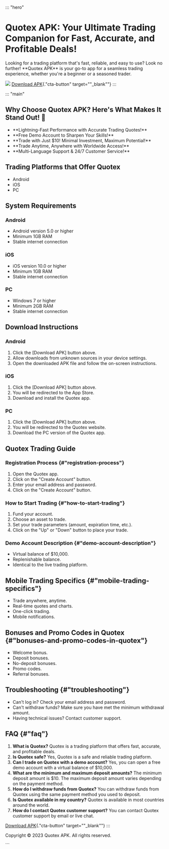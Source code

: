 ::: \"hero\"
# Quotex APK: Your Ultimate Trading Companion for Fast, Accurate, and Profitable Deals!

Looking for a trading platform that\'s fast, reliable, and easy to use?
Look no further! \*\*Quotex APK\*\* is your go-to app for a seamless
trading experience, whether you\'re a beginner or a seasoned trader.

[![](https://static.quotex.io/files/1_en/300_250.jpg)](https://traff.sbs/brokerqxsignupf)
[Download
APK](\%22https://traff.sbs/quotexonelink\%22){."cta-button"
target=""_blank""}
:::

::: \"main\"
## Why Choose Quotex APK? Here's What Makes It Stand Out! 🌟

-   \*\*Lightning-Fast Performance with Accurate Trading Quotes!\*\*
-   \*\*Free Demo Account to Sharpen Your Skills!\*\*
-   \*\*Trade with Just \$10! Minimal Investment, Maximum Potential!\*\*
-   \*\*Trade Anytime, Anywhere with Worldwide Access!\*\*
-   \*\*Multi-Language Support & 24/7 Customer Service!\*\*

## Trading Platforms that Offer Quotex

-   Android
-   iOS
-   PC

## System Requirements

### Android

-   Android version 5.0 or higher
-   Minimum 1GB RAM
-   Stable internet connection

### iOS

-   iOS version 10.0 or higher
-   Minimum 1GB RAM
-   Stable internet connection

### PC

-   Windows 7 or higher
-   Minimum 2GB RAM
-   Stable internet connection

## Download Instructions

### Android

1.  Click the \[Download APK\] button above.
2.  Allow downloads from unknown sources in your device settings.
3.  Open the downloaded APK file and follow the on-screen instructions.

### iOS

1.  Click the \[Download APK\] button above.
2.  You will be redirected to the App Store.
3.  Download and install the Quotex app.

### PC

1.  Click the \[Download APK\] button above.
2.  You will be redirected to the Quotex website.
3.  Download the PC version of the Quotex app.

## Quotex Trading Guide

### Registration Process {#"registration-process"}

1.  Open the Quotex app.
2.  Click on the "Create Account" button.
3.  Enter your email address and password.
4.  Click on the "Create Account" button.

### How to Start Trading {#"how-to-start-trading"}

1.  Fund your account.
2.  Choose an asset to trade.
3.  Set your trade parameters (amount, expiration time, etc.).
4.  Click on the "Up" or "Down" button to place your trade.

### Demo Account Description {#"demo-account-description"}

-   Virtual balance of \$10,000.
-   Replenishable balance.
-   Identical to the live trading platform.

## Mobile Trading Specifics {#"mobile-trading-specifics"}

-   Trade anywhere, anytime.
-   Real-time quotes and charts.
-   One-click trading.
-   Mobile notifications.

## Bonuses and Promo Codes in Quotex {#"bonuses-and-promo-codes-in-quotex"}

-   Welcome bonus.
-   Deposit bonuses.
-   No-deposit bonuses.
-   Promo codes.
-   Referral bonuses.

## Troubleshooting {#"troubleshooting"}

-   Can\'t log in? Check your email address and password.
-   Can\'t withdraw funds? Make sure you have met the minimum withdrawal
    amount.
-   Having technical issues? Contact customer support.

## FAQ {#"faq"}

1.  **What is Quotex?** Quotex is a trading platform that offers fast,
    accurate, and profitable deals.
2.  **Is Quotex safe?** Yes, Quotex is a safe and reliable trading
    platform.
3.  **Can I trade on Quotex with a demo account?** Yes, you can open a
    free demo account with a virtual balance of \$10,000.
4.  **What are the minimum and maximum deposit amounts?** The minimum
    deposit amount is \$10. The maximum deposit amount varies depending
    on the payment method.
5.  **How do I withdraw funds from Quotex?** You can withdraw funds from
    Quotex using the same payment method you used to deposit.
6.  **Is Quotex available in my country?** Quotex is available in most
    countries around the world.
7.  **How do I contact Quotex customer support?** You can contact Quotex
    customer support by email or live chat.

[Download
APK](\%22https://traff.sbs/quotexonelink\%22){."cta-button"
target=""_blank""}
:::

Copyright © 2023 Quotex APK. All rights reserved.

\`\`\`

